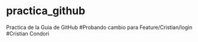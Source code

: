 # practica_github
Practica de la Guia de GitHub
#Probando cambio para Feature/Cristian/login 
#Cristian Condori